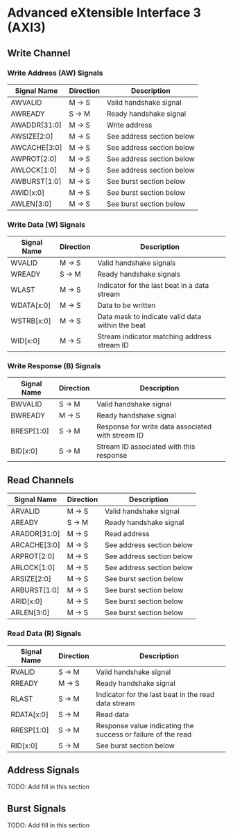 # Advanced eXtensible Interface 3 (AXI3)

## Write Channel

### Write Address (AW) Signals

| Signal Name  | Direction | Description |
| ------------ | --------- | ----------- |
| AWVALID      | M -> S    | Valid handshake signal |
| AWREADY      | S -> M    | Ready handshake signal |
| AWADDR[31:0] | M -> S    | Write address |
| AWSIZE[2:0]  | M -> S    | See address section below |
| AWCACHE[3:0] | M -> S    | See address section below |
| AWPROT[2:0]  | M -> S    | See address section below |
| AWLOCK[1:0]  | M -> S    | See address section below |
| AWBURST[1:0] | M -> S    | See burst section below |
| AWID[x:0]    | M -> S    | See burst section below |
| AWLEN[3:0]   | M -> S    | See burst section below |


### Write Data (W) Signals

| Signal Name | Direction | Description |
| ----------- | --------- | ----------- |
| WVALID      | M -> S    | Valid handshake signals |
| WREADY      | S -> M    | Ready handshake signals |
| WLAST       | M -> S    | Indicator for the last beat in a data stream |
| WDATA[x:0]  | M -> S    | Data to be written |
| WSTRB[x:0]  | M -> S    | Data mask to indicate valid data within the beat |
| WID[x:0]    | M -> S    | Stream indicator matching address stream ID |


### Write Response (B) Signals

| Signal Name | Direction | Description |
| ----------- | --------- | ----------- |
| BWVALID     | S -> M    | Valid handshake signal |
| BWREADY     | M -> S    | Ready handshake signal |
| BRESP[1:0]  | S -> M    | Response for write data associated with stream ID |
| BID[x:0]    | S -> M    | Stream ID associated with this response |


## Read Channels

| Signal Name  | Direction | Description |
| ------------ | --------- | ----------- |
| ARVALID      | M -> S    | Valid handshake signal |
| AREADY       | S -> M    | Ready handshake signal |
| ARADDR[31:0] | M -> S    | Read address |
| ARCACHE[3:0] | M -> S    | See address section below |
| ARPROT[2:0]  | M -> S    | See address section below |
| ARLOCK[1:0]  | M -> S    | See address section below |
| ARSIZE[2:0]  | M -> S    | See burst section below |
| ARBURST[1:0] | M -> S    | See burst section below |
| ARID[x:0]    | M -> S    | See burst section below |
| ARLEN[3:0]   | M -> S    | See burst section below |


### Read Data (R) Signals

| Signal Name | Direction | Description |
| ----------- | --------- | ----------- |
| RVALID      | S -> M    | Valid handshake signal |
| RREADY      | M -> S    | Ready handshake signal |
| RLAST       | S -> M    | Indicator for the last beat in the read data stream |
| RDATA[x:0]  | S -> M    | Read data |
| RRESP[1:0]  | S -> M    | Response value indicating the success or failure of the read |
| RID[x:0]    | S -> M    | See burst section below |


## Address Signals

TODO: Add fill in this section

## Burst Signals

TODO: Add fill in this section
